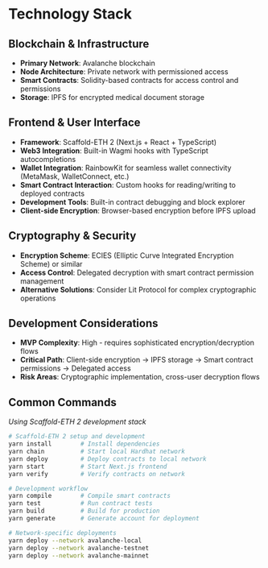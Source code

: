 # Technology Stack

## Blockchain & Infrastructure
- **Primary Network**: Avalanche blockchain
- **Node Architecture**: Private network with permissioned access
- **Smart Contracts**: Solidity-based contracts for access control and permissions
- **Storage**: IPFS for encrypted medical document storage

## Frontend & User Interface
- **Framework**: Scaffold-ETH 2 (Next.js + React + TypeScript)
- **Web3 Integration**: Built-in Wagmi hooks with TypeScript autocompletions
- **Wallet Integration**: RainbowKit for seamless wallet connectivity (MetaMask, WalletConnect, etc.)
- **Smart Contract Interaction**: Custom hooks for reading/writing to deployed contracts
- **Development Tools**: Built-in contract debugging and block explorer
- **Client-side Encryption**: Browser-based encryption before IPFS upload

## Cryptography & Security
- **Encryption Scheme**: ECIES (Elliptic Curve Integrated Encryption Scheme) or similar
- **Access Control**: Delegated decryption with smart contract permission management
- **Alternative Solutions**: Consider Lit Protocol for complex cryptographic operations

## Development Considerations
- **MVP Complexity**: High - requires sophisticated encryption/decryption flows
- **Critical Path**: Client-side encryption → IPFS storage → Smart contract permissions → Delegated access
- **Risk Areas**: Cryptographic implementation, cross-user decryption flows

## Common Commands
*Using Scaffold-ETH 2 development stack*

```bash
# Scaffold-ETH 2 setup and development
yarn install        # Install dependencies
yarn chain          # Start local Hardhat network
yarn deploy         # Deploy contracts to local network
yarn start          # Start Next.js frontend
yarn verify         # Verify contracts on network

# Development workflow
yarn compile        # Compile smart contracts
yarn test           # Run contract tests
yarn build          # Build for production
yarn generate       # Generate account for deployment

# Network-specific deployments
yarn deploy --network avalanche-local
yarn deploy --network avalanche-testnet
yarn deploy --network avalanche-mainnet
```
